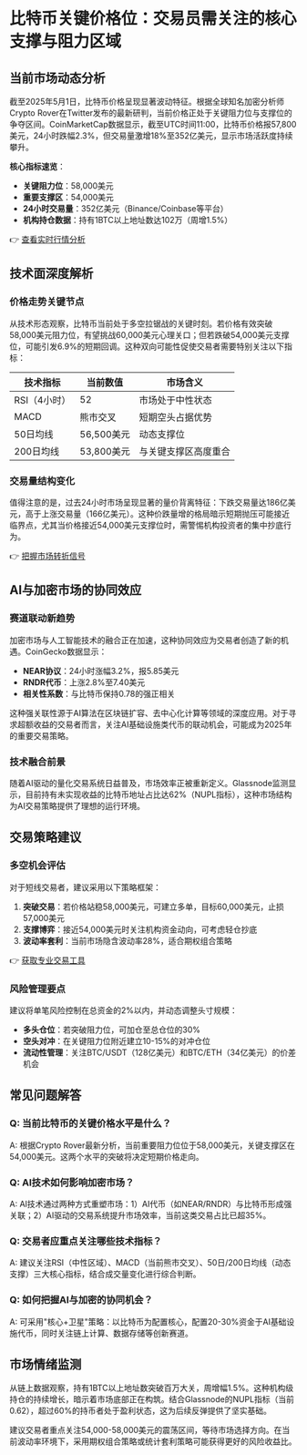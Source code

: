 # 比特币关键价格位：交易员需关注的核心支撑与阻力区域

## 当前市场动态分析

截至2025年5月1日，比特币价格呈现显著波动特征。根据全球知名加密分析师Crypto Rover在Twitter发布的最新研判，当前价格正处于关键阻力位与支撑位的争夺区间。CoinMarketCap数据显示，截至UTC时间11:00，比特币价格报57,800美元，24小时跌幅2.3%，但交易量激增18%至352亿美元，显示市场活跃度持续攀升。

**核心指标速览**：
- **关键阻力位**：58,000美元
- **重要支撑区**：54,000美元
- **24小时交易量**：352亿美元（Binance/Coinbase等平台）
- **机构持仓数据**：持有1BTC以上地址数达102万（周增1.5%）

👉 [查看实时行情分析](https://bit.ly/okx_welcome)

## 技术面深度解析

### 价格走势关键节点
从技术形态观察，比特币当前处于多空拉锯战的关键时刻。若价格有效突破58,000美元阻力位，有望挑战60,000美元心理关口；但若跌破54,000美元支撑位，可能引发6.9%的短期回调。这种双向可能性促使交易者需要特别关注以下指标：

| 技术指标       | 当前数值     | 市场含义                 |
|----------------|--------------|--------------------------|
| RSI（4小时）   | 52           | 市场处于中性状态         |
| MACD           | 熊市交叉     | 短期空头占据优势         |
| 50日均线       | 56,500美元   | 动态支撑位               |
| 200日均线      | 53,800美元   | 与关键支撑区高度重合     |

### 交易量结构变化
值得注意的是，过去24小时市场呈现显著的量价背离特征：下跌交易量达186亿美元，高于上涨交易量（166亿美元）。这种价跌量增的格局暗示短期抛压可能接近临界点，尤其当价格接近54,000美元支撑位时，需警惕机构投资者的集中抄底行为。

👉 [把握市场转折信号](https://bit.ly/okx_welcome)

## AI与加密市场的协同效应

### 赛道联动新趋势
加密市场与人工智能技术的融合正在加速，这种协同效应为交易者创造了新的机遇。CoinGecko数据显示：
- **NEAR协议**：24小时涨幅3.2%，报5.85美元
- **RNDR代币**：上涨2.8%至7.40美元
- **相关性系数**：与比特币保持0.78的强正相关

这种强关联性源于AI算法在区块链扩容、去中心化计算等领域的深度应用。对于寻求超额收益的交易者而言，关注AI基础设施类代币的联动机会，可能成为2025年的重要交易策略。

### 技术融合前景
随着AI驱动的量化交易系统日益普及，市场效率正被重新定义。Glassnode监测显示，目前持有未实现收益的比特币地址占比达62%（NUPL指标），这种市场结构为AI交易策略提供了理想的运行环境。

## 交易策略建议

### 多空机会评估
对于短线交易者，建议采用以下策略框架：
1. **突破交易**：若价格站稳58,000美元，可建立多单，目标60,000美元，止损57,000美元
2. **支撑博弈**：接近54,000美元时关注机构资金动向，可考虑轻仓抄底
3. **波动率套利**：当前市场隐含波动率28%，适合期权组合策略

👉 [获取专业交易工具](https://bit.ly/okx_welcome)

### 风险管理要点
建议将单笔风险控制在总资金的2%以内，并动态调整头寸规模：
- **多头仓位**：若突破阻力位，可加仓至总仓位的30%
- **空头对冲**：在关键阻力位附近建立10-15%的对冲仓位
- **流动性管理**：关注BTC/USDT（128亿美元）和BTC/ETH（34亿美元）的价差机会

## 常见问题解答

### Q: 当前比特币的关键价格水平是什么？
A: 根据Crypto Rover最新分析，当前重要阻力位位于58,000美元，关键支撑区在54,000美元。这两个水平的突破将决定短期价格走向。

### Q: AI技术如何影响加密市场？
A: AI技术通过两种方式重塑市场：1）AI代币（如NEAR/RNDR）与比特币形成强关联；2）AI驱动的交易系统提升市场效率，当前这类交易占比已超35%。

### Q: 交易者应重点关注哪些技术指标？
A: 建议关注RSI（中性区域）、MACD（当前熊市交叉）、50日/200日均线（动态支撑）三大核心指标，结合成交量变化进行综合判断。

### Q: 如何把握AI与加密的协同机会？
A: 可采用"核心+卫星"策略：以比特币为配置核心，配置20-30%资金于AI基础设施代币，同时关注链上计算、数据存储等创新赛道。

## 市场情绪监测

从链上数据观察，持有1BTC以上地址数突破百万大关，周增幅1.5%。这种机构级持仓的持续增长，暗示着市场底部正在构筑。结合Glassnode的NUPL指标（当前0.62），超过60%的持币者处于盈利状态，这为后续反弹提供了坚实基础。

建议交易者重点关注54,000-58,000美元的震荡区间，等待市场选择方向。在当前波动率环境下，采用期权组合策略或统计套利策略可能获得更好的风险收益比。